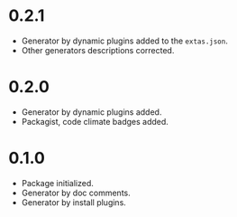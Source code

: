 # 0.2.1

- Generator by dynamic plugins added to the `extas.json`.
- Other generators descriptions corrected.

# 0.2.0

- Generator by dynamic plugins added.
- Packagist, code climate badges added.

# 0.1.0

- Package initialized.
- Generator by doc comments.
- Generator by install plugins.